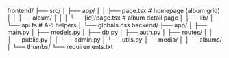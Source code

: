 frontend/
├── src/
│   ├── app/
│   │   ├── page.tsx              # homepage (album grid)
│   │   ├── album/
│   │   │   └── [id]/page.tsx     # album detail page
│   ├── lib/
│   │   └── api.ts                # API helpers
│   └── globals.css
backend/
├── app/
│   ├── main.py
│   ├── models.py
│   ├── db.py
│   ├── auth.py
│   ├── routes/
│   │   ├── public.py
│   │   └── admin.py
│   └── utils.py
├── media/
│   ├── albums/
│   └── thumbs/
└── requirements.txt

